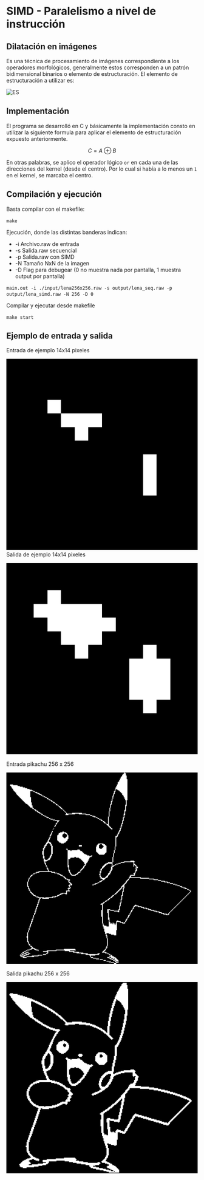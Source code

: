 # SIMD - Paralelismo a nivel de instrucción

## Dilatación en imágenes
Es una técnica de procesamiento de imágenes correspondiente a los operadores morfológicos, generalmente estos corresponden a un patrón bidimensional binarios o elemento de estructuración. El elemento de estructuración a utilizar es:

![ES](https://claudiovz.github.io/scipy-lecture-notes-ES/_images/diamond_kernel.png)

## Implementación
El programa se desarrolló en C y básicamente la implementación consto en utilizar la siguiente formula para aplicar el elemento de estructuración expuesto anteriormente.

$$ C = A\oplus B$$

En otras palabras, se aplico el operador lógico `or` en cada una de las direcciones del kernel (desde el centro). Por lo cual si había a lo menos un `1` en el kernel, se marcaba el centro.

## Compilación y ejecución
Basta compilar con el makefile:

```
make
```

Ejecución, donde las distintas banderas indican:

- -i Archivo.raw de entrada
- -s Salida.raw secuencial
- -p Salida.raw con SIMD
- -N Tamaño NxN de la imagen
- -D Flag para debugear (0 no muestra nada por pantalla, 1 muestra output por pantalla)

```
main.out -i ./input/lena256x256.raw -s output/lena_seq.raw -p output/lena_simd.raw -N 256 -D 0
```

Compilar y ejecutar desde makefile

```
make start
```

## Ejemplo de entrada y salida

Entrada de ejemplo 14x14 pixeles

![entrada14](https://raw.githubusercontent.com/JavierArredondo/HPC/master/Scripts/images_bin/example14x14.png?token=AEVXHRHT7WHWVVXZTI5PPS25SBQME)
Salida de ejemplo 14x14 pixeles

![salida14](https://raw.githubusercontent.com/JavierArredondo/HPC/master/Scripts/images_dilated/example14x14_seq_dilated.png?token=AEVXHRHCP3HDGAVKOMZ7PAK5SBQHU)

Entrada pikachu 256 x 256

![pikachu256e](https://raw.githubusercontent.com/JavierArredondo/HPC/master/Scripts/images_bin/pikachu_bin.png?token=AEVXHREFREUMKIZS7EF46CS5SBQQO)

Salida pikachu 256 x 256

![pikachu256s](https://raw.githubusercontent.com/JavierArredondo/HPC/master/Scripts/images_dilated/pikachu_seq_dilated.png?token=AEVXHREGL33HWKLWT4V4IOK5SBQQY)
